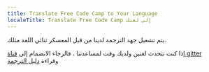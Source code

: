 ```yaml
---
title: Translate Free Code Camp to Your Language
localeTitle: Translate Free Code Camp إلى لغتك
---
```

يتم تشغيل جهد الترجمة لدينا من قبل المعسكر ثنائي اللغة مثلك.

إذا كنت تتحدث لغتين ولديك وقت لمساعدتنا ، فالرجاء الانضمام إلى [قناة gitter](https://gitter.im/FreeCodeCamp/Translators)  
وقراءة [دليل الترجمة](http://forum.freecodecamp.com/t/guidelines-for-translating-free-code-camp-to-any-language/19111)